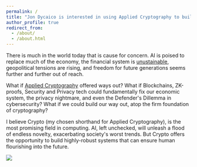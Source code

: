 ```yaml
---
permalink: /
title: "Jon Dycaico is interested in using Applied Cryptography to build a brighter future."
author_profile: true
redirect_from: 
  - /about/
  - /about.html
---
```


There is much in the world today that is cause for concern. AI is poised to replace much of the economy, the financial system is [unustainable](https://substack.com/@balajis/p-147004047), geopolitical tensions are rising, and freedom for future generations seems further and further out of reach.

What if [Applied Cryptography](https://crypto.stanford.edu/) offered ways out? What if Blockchains, ZK-proofs, Security and Privacy tech could fundamentally fix our economic system, the privacy nightmare, and even the Defender's Dillemma in cybersecurity? What if we could build our way out, atop the firm foundation of cryptography?


I believe Crypto (my chosen shorthand for Applied Cryptography), is the most promising field in computing. AI, left unchecked, will unleash a flood of endless novelty, exacerbating society's worst trends. But Crypto offers the opportunity to build highly-robust systems that can ensure human flourishing into the future.

![](images/forerunner-beam-emitter.jpg)
